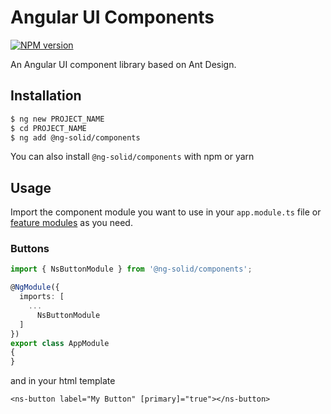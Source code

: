 # Angular UI Components

[![NPM version][npm-image]][npm-url]

[npm-image]: https://img.shields.io/npm/v/@ng-solid/facebook.svg?style=flat-square

[npm-url]: https://www.npmjs.com/@ng-solid/facebook

An Angular UI component library based on Ant Design.

## Installation

```bash
$ ng new PROJECT_NAME
$ cd PROJECT_NAME
$ ng add @ng-solid/components
```

You can also install `@ng-solid/components` with npm or yarn

## Usage

Import the component module you want to use in your `app.module.ts` file
or [feature modules](https://angular.io/guide/feature-modules) as you need.

### Buttons

```ts
import { NsButtonModule } from '@ng-solid/components';

@NgModule({
  imports: [
    ...
      NsButtonModule
  ]
})
export class AppModule
{
}
```

and in your html template

```angular2html
<ns-button label="My Button" [primary]="true"></ns-button>
```
